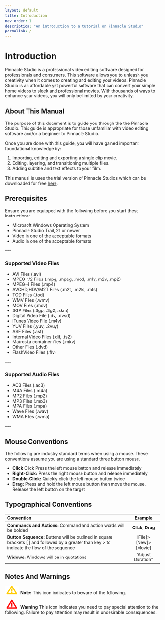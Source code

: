```yaml
---
layout: default
title: Introduction
nav_order: 1
description: "An introduction to a tutorial on Pinnacle Studio"
permalink: /
---
```


# Introduction
Pinnacle Studio is a professional video editing software designed for professionals and consumers. 
This software allows you to unleash you creativity when it comes to creating and editing your videos.
 Pinnacle Studio is an affordable yet powerful software that can convert your simple home videos to sleek 
 and professional movies. With thousands of ways to enhance your videos, you will only be limited by your creativity. 


## About This Manual
The purpose of this document is to guide you through the the Pinnacle Studio. 
This guide is appropriate for those unfamiliar with video editing software and/or a beginner to Pinnacle Studio. 

Once you are done with this guide, you will have gained important foundational knowledge by: 
<ol>
<li>Importing, editing and exporting a single clip movie.</li> 
<li>Editing, layering, and transitioning multiple files. </li> 
<li>Adding subtitle and text effects to your film. </li>
</ol>

This manual is uses the trial version of Pinnacle Studios which can be downloaded for 
free [here](https://www.pinnaclesys.com/en/free-trials).


## Prerequisites
Ensure you are equipped with the following before you start these instructions: 
 <ul>
 <li>Microsoft Windows Operating System</li>
 <li>Pinnacle Studio Trail, 21 or newer</li>
 <li>Video in one of the acceptable formats</li>
 <li>Audio in one of the acceptable formats</li>
 </ul>
---

### Supported Video Files 
<ul>
<li>AVI Files (.avi)</li>  
<li>MPEG-1/2 Files (.mpg, .mpeg, .mod, .m1v, m2v, .mp2)</li>  
<li>MPEG-4 Files (.mp4)</li>
<li>AVCHD/HDV/M2T Files (.m2t, .m2ts, .mts)</li>
<li>TOD Files (.tod)</li>
<li>WMV Files (.wmv)</li>
<li>MOV Files (.mov)</li>
<li>3GP Files (.3gp, .3g2, .skm)</li>
<li>Digital Video File (.dv, .dvsd)</li>
<li>iTunes Video File (.m4v)</li>
<li>YUV Files (.yuv, .2vuy)</li>
<li>ASF Files (.asf)</li>
<li>Internal Video Files (.dif, .ts2)</li>
<li>Matroska container files (.mkv)</li>
<li>Other Files (.dvd)</li>
<li>FlashVideo Files (.flv)</li>
</ul>
---

### Supported Audio Files 
<ul>
<li>AC3 Files (.ac3)</li>
<li>M4A Files (.m4a)</li>
<li>MP2 Files (.mp2)</li>
<li>MP3 Files (.mp3)</li>
<li>MPA Files (.mpa)</li>
<li>Wave Files (.wav)</li>
<li>WMA Files (.wma)</li>
</ul>
---

## Mouse Conventions
The following are industry standard terms when using a mouse. These conventions assume you are using a standard three 
button mouse.  
<ul>
<li> <b>Click</b> Click Press the left mouse button and release immediately </li>
<li> <b>Right-Click:</b> Press the right mouse button and release immediately </li>
<li> <b>Double-Click:</b> Quickly click the left mouse button twice </li>
<li> <b>Drag:</b> Press and hold the left mouse button then move the mouse. Release the left button on the target</li>
</ul>

## Typographical Conventions

| Convention                      | Example                     | 
| :---                            |    :----:                               | 
| **Commands and Actions:** Command and action words will be bolded | **Click**, **Drag**                           | 
| **Button Sequence:** Buttons will be outlined in square brackets [ ] and followed by a greater than key > to indicate the flow of the sequence | [File]>[New]>[Movie]        |
| **Widows:** Windows will be in quotations                        | "Adjust Duration"                       |

 
## Notes And Warnings

![warning](docs/images/warning.png) **Note:** This icon indicates to beware of the following.

![critical](docs/images/critical.png) **Warning** This icon indicates you need to pay special attention to the following. 
Failure to pay attention may result in undesirable consequences.
 




